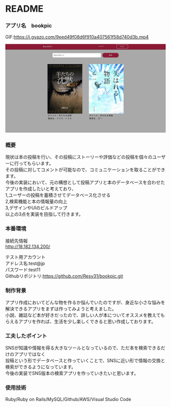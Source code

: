 # README

### アプリ名　bookpic 
GIF:https://i.gyazo.com/9eed49f08d6f910a407561f58d740d3b.mp4  

![サンプル](8aa34c77deb749af0b5aca45147f2251.jpg)


### 概要  
現状は本の投稿を行い、その投稿にストーリーや評価などの投稿を個々のユーザーに行ってもらいます。  
その投稿に対してコメントが可能なので、コミュニケーションを取ることができます。  
今後の実装において、元の構想として投稿アプリと本のデータベースを合わせたアプリを作成したいと考えており、  
1,ユーザーの投稿を蓄積させてデータベース化させる  
2,検索機能と本の情報量の向上  
3,デザインやUIのビルドアップ  
以上の3点を実装を目指して行きます。  


### 本番環境  
接続先情報  
http://18.182.134.200/

テスト用アカウント  
アドレス名:test@jp  
パスワード:test11  
Githubリポジトリ:https://github.com/Resy31/bookpic.git  


### 制作背景  
アプリ作成においてどんな物を作るか悩んでいたのですが、身近な小さな悩みを解決できるアプリをまずは作ってみようと考えました。  
小説、雑誌など本が好きだったので、詳しい人が本についてオススメを教えてもらえるアプリを作れば、生活を少し楽しくできると思い作成しております。

### 工夫したポイント  
SNSが知識や情報を得る大きなツールとなっているので、ただ本を検索できるだけのアプリではなく  
投稿という形でデータベースと作っていくことで、SNSに近い形で情報の交換と検索ができるようになっています。  
今後の実装でSNS版本の検索アプリを作っていきたいと思います。  

### 使用技術  
Ruby/Ruby on Rails/MySQL/Github/AWS/Visual Studio Code
